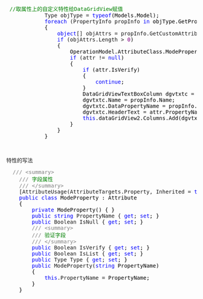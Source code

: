 <div class="cnblogs_code">
<pre> <span style="color: #008000;">//</span><span style="color: #008000;">取属性上的自定义特性给DataGridView赋值</span>
            Type objType = <span style="color: #0000ff;">typeof</span><span style="color: #000000;">(Models.Model);
            </span><span style="color: #0000ff;">foreach</span> (PropertyInfo propInfo <span style="color: #0000ff;">in</span><span style="color: #000000;"> objType.GetProperties())
            {
                </span><span style="color: #0000ff;">object</span>[] objAttrs = propInfo.GetCustomAttributes(<span style="color: #0000ff;">typeof</span>(OperationModel.AttributeClass.ModeProperty), <span style="color: #0000ff;">true</span><span style="color: #000000;">);
                </span><span style="color: #0000ff;">if</span> (objAttrs.Length &gt; <span style="color: #800080;">0</span><span style="color: #000000;">)
                {
                    OperationModel.AttributeClass.ModeProperty attr </span>= objAttrs[<span style="color: #800080;">0</span>] <span style="color: #0000ff;">as</span><span style="color: #000000;"> OperationModel.AttributeClass.ModeProperty;
                    </span><span style="color: #0000ff;">if</span> (attr != <span style="color: #0000ff;">null</span><span style="color: #000000;">)
                    {
                        </span><span style="color: #0000ff;">if</span><span style="color: #000000;"> (attr.IsVerify)
                        {
                            </span><span style="color: #0000ff;">continue</span><span style="color: #000000;">;
                        }
                        DataGridViewTextBoxColumn dgvtxtc </span>= <span style="color: #0000ff;">new</span><span style="color: #000000;"> DataGridViewTextBoxColumn();
                        dgvtxtc.Name </span>=<span style="color: #000000;"> propInfo.Name;
                        dgvtxtc.DataPropertyName </span>=<span style="color: #000000;"> propInfo.Name;
                        dgvtxtc.HeaderText </span>=<span style="color: #000000;"> attr.PropertyName;
                        </span><span style="color: #0000ff;">this</span><span style="color: #000000;">.dataGridView2.Columns.Add(dgvtxtc);
                    }
                }
            }</span></pre>
</div>
<p>&nbsp;</p>
<p>特性的写法</p>
<div class="cnblogs_code">
<pre>  <span style="color: #808080;">///</span> <span style="color: #808080;">&lt;summary&gt;</span>
    <span style="color: #808080;">///</span><span style="color: #008000;"> 字段属性
    </span><span style="color: #808080;">///</span> <span style="color: #808080;">&lt;/summary&gt;</span>
    [AttributeUsage(AttributeTargets.Property, Inherited = <span style="color: #0000ff;">true</span><span style="color: #000000;">)]
    </span><span style="color: #0000ff;">public</span> <span style="color: #0000ff;">class</span><span style="color: #000000;"> ModeProperty : Attribute
    {
        </span><span style="color: #0000ff;">private</span><span style="color: #000000;"> ModeProperty() { }
        </span><span style="color: #0000ff;">public</span> <span style="color: #0000ff;">string</span> PropertyName { <span style="color: #0000ff;">get</span>; <span style="color: #0000ff;">set</span><span style="color: #000000;">; }
        </span><span style="color: #0000ff;">public</span> Boolean IsNull { <span style="color: #0000ff;">get</span>; <span style="color: #0000ff;">set</span><span style="color: #000000;">; }
        </span><span style="color: #808080;">///</span> <span style="color: #808080;">&lt;summary&gt;</span>
        <span style="color: #808080;">///</span><span style="color: #008000;"> 验证字段
        </span><span style="color: #808080;">///</span> <span style="color: #808080;">&lt;/summary&gt;</span>
        <span style="color: #0000ff;">public</span> Boolean IsVerify { <span style="color: #0000ff;">get</span>; <span style="color: #0000ff;">set</span><span style="color: #000000;">; }
        </span><span style="color: #0000ff;">public</span> Boolean IsList { <span style="color: #0000ff;">get</span>; <span style="color: #0000ff;">set</span><span style="color: #000000;">; }
        </span><span style="color: #0000ff;">public</span> Type Type { <span style="color: #0000ff;">get</span>; <span style="color: #0000ff;">set</span><span style="color: #000000;">; }
        </span><span style="color: #0000ff;">public</span> ModeProperty(<span style="color: #0000ff;">string</span><span style="color: #000000;"> PropertyName)
        {
            </span><span style="color: #0000ff;">this</span>.PropertyName =<span style="color: #000000;"> PropertyName;
        }
    }</span></pre>
</div>
<p>&nbsp;</p>
